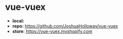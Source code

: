 # vue-vuex

- **local:**   
- **repo:**    https://github.com/JoshuaHolloway/vue-vuex
- **store**:   https://vue-vuex.myshopify.com
